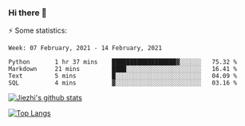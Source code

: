 ### Hi there 👋

⚡ Some statistics:

<!--START_SECTION:waka-->
```text
Week: 07 February, 2021 - 14 February, 2021

Python       1 hr 37 mins    ██████████████████▓░░░░░░   75.32 % 
Markdown     21 mins         ████░░░░░░░░░░░░░░░░░░░░░   16.41 % 
Text         5 mins          █░░░░░░░░░░░░░░░░░░░░░░░░   04.09 % 
SQL          4 mins          ▓░░░░░░░░░░░░░░░░░░░░░░░░   03.16 % 
```
<!--END_SECTION:waka-->

[![Jiezhi's github stats](https://github-readme-stats.vercel.app/api?username=Jiezhi&show_icons=true)](https://github.com/Jiezhi/github-readme-stats)

[![Top Langs](https://github-readme-stats.vercel.app/api/top-langs/?username=Jiezhi&hide=javascript,html)](https://github.com/Jiezhi/github-readme-stats)
<!--
**Jiezhi/Jiezhi** is a ✨ _special_ ✨ repository because its `README.md` (this file) appears on your GitHub profile.

Here are some ideas to get you started:

- 🔭 I’m currently working on ...
- 🌱 I’m currently learning ...
- 👯 I’m looking to collaborate on ...
- 🤔 I’m looking for help with ...
- 💬 Ask me about ...
- 📫 How to reach me: ...
- 😄 Pronouns: ...
- ⚡ Fun fact: ...
-->


